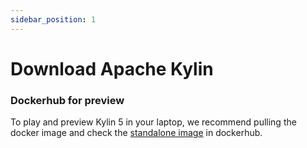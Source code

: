 ```yaml
---
sidebar_position: 1
---
```


# Download Apache Kylin

### Dockerhub for preview

To play and preview Kylin 5 in your laptop, 
we recommend pulling the docker image and check the [standalone image](https://hub.docker.com/r/apachekylin/apache-kylin-standalone) in dockerhub.

